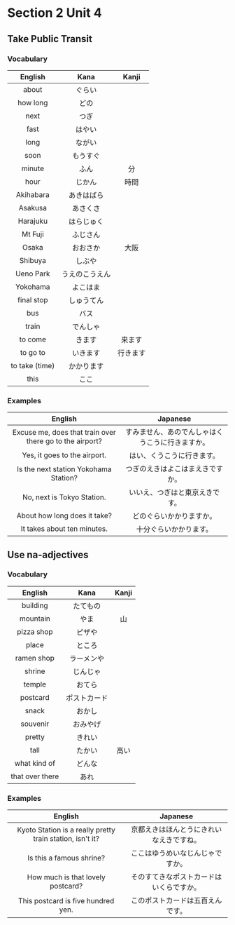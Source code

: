 # Section 2 Unit 4
## Take Public Transit
### Vocabulary
| English | Kana | Kanji |
|:-------:|:----:|:-----:|
| about | ぐらい | |
| how long | どの | |
| next | つぎ | |
| fast | はやい | |
| long | ながい | |
| soon | もうすぐ | |
| minute | ふん | 分 |
| hour | じかん | 時間 |
| Akihabara | あきはばら | |
| Asakusa | あさくさ | |
| Harajuku | はらじゅく | |
| Mt Fuji | ふじさん | |
| Osaka | おおさか | 大阪 |
| Shibuya | しぶや | |
| Ueno Park | うえのこうえん | |
| Yokohama | よこはま | |
| final stop | しゅうてん | |
| bus | バス | |
| train | でんしゃ | |
| to come | きます | 来ます |
| to go to | いきます | 行きます |
| to take (time) | かかります | |
| this | ここ | |

### Examples
| English | Japanese |
|:-------:|:--------:|
| Excuse me, does that train over there go to the airport? | すみません、あのでんしゃはくうこうに行きますか。 |
| Yes, it goes to the airport. | はい、くうこうに行きます。 |
| Is the next station Yokohama Station? | つぎのえきはよこはまえきですか。 |
| No, next is Tokyo Station. | いいえ、つぎはと東京えきです。 |
| About how long does it take? | どのぐらいかかりますか。 |
| It takes about ten minutes. | 十分ぐらいかかります。 |

## Use na-adjectives
### Vocabulary
| English | Kana | Kanji |
|:-------:|:----:|:-----:|
| building | たてもの | |
| mountain | やま | 山 |
| pizza shop | ピザや | |
| place | ところ | |
| ramen shop | ラーメンや | |
| shrine | じんじゃ | |
| temple | おてら | |
| postcard | ポストカード | |
| snack | おかし | |
| souvenir | おみやげ | |
| pretty | きれい | |
| tall | たかい | 高い |
| what kind of | どんな | |
| that over there | あれ | |

### Examples
| English | Japanese |
|:-------:|:--------:|
| Kyoto Station is a really pretty train station, isn't it? | 京都えきはほんとうにきれいなえきですね。 |
| Is this a famous shrine? | ここはゆうめいなじんじゃですか。 |
| How much is that lovely postcard? | そのすてきなポストカードはいくらですか。 |
| This postcard is five hundred yen. | このポストカードは五百えんです。 |
